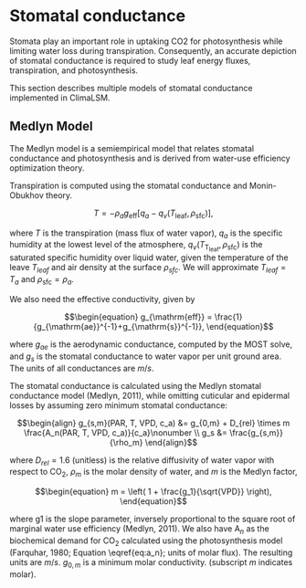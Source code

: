 # Stomatal conductance
Stomata play an important role in uptaking CO2 for photosynthesis while limiting water loss during transpiration. Consequently, an accurate depiction of stomatal conductance is required to study leaf energy fluxes, transpiration, and photosynthesis.

This section describes multiple models of stomatal conductance implemented in ClimaLSM. 

## Medlyn Model

The Medlyn model is a semiempirical model that relates stomatal conductance and photosynthesis and is derived from water-use efficiency optimization theory.

Transpiration is computed using the stomatal conductance and Monin-Obukhov theory.
```math
\begin{equation}
T = -\rho_a g_{\mathrm{eff}} \left[q_{a}- q_v(T_\mathrm{leaf}, \rho_\mathrm{sfc}) \right],
\end{equation}
```
where $T$ is the transpiration (mass flux of water vapor), $q_{a}$ is the specific humidity at the lowest level of the atmosphere, $q_v(T_\mathrm{T_{leaf}}, \rho_\mathrm{sfc})$ is the saturated specific humidity over liquid water, given the temperature of the leave $T_{leaf}$ and air density at the surface $\rho_{sfc}$. We will approximate $T_{leaf} = T_{a}$ and $\rho_{\mathrm{sfc}} = \rho_a$.

We also need the effective conductivity, given by
```math
\begin{equation}
    g_{\mathrm{eff}} = \frac{1}{g_{\mathrm{ae}}^{-1}+g_{\mathrm{s}}^{-1}},
\end{equation}
```
where $g_{ae}$ is the aerodynamic conductance, computed by the MOST solve, and $g_s$ is the stomatal conductance to water vapor per unit ground area. The units of all conductances are $m/s$.

The stomatal conductance is calculated using the Medlyn stomatal conductance model (Medlyn, 2011), while omitting cuticular and epidermal losses by assuming zero minimum stomatal conductance:
```math
\begin{align}
g_{s,m}(PAR, T, VPD, c_a) &= g_{0,m} + D_{rel} \times m \frac{A_n(PAR, T, VPD, c_a)}{c_a}\nonumber \\
g_s &= \frac{g_{s,m}}{\rho_m}
\end{align}
```
where $D_{rel} =1.6$ (unitless) is the relative diffusivity of water vapor with respect to CO$_2$, $\rho_m$ is the molar density of water, and $m$ is the Medlyn factor,
```math
\begin{equation}
    m = \left( 1 + \frac{g_1}{\sqrt{VPD}} \right), 
\end{equation}
```
where g1 is the slope parameter, inversely proportional to the square root of marginal water use efficiency (Medlyn, 2011). We also have A$_n$ as the biochemical demand for CO$_2$ calculated using the photosynthesis model (Farquhar, 1980; Equation \eqref{eq:a_n}; units of molar flux). The resulting units are $m/s$. $g_{0,m}$ is a minimum molar conductivity. (subscript $m$ indicates molar).



